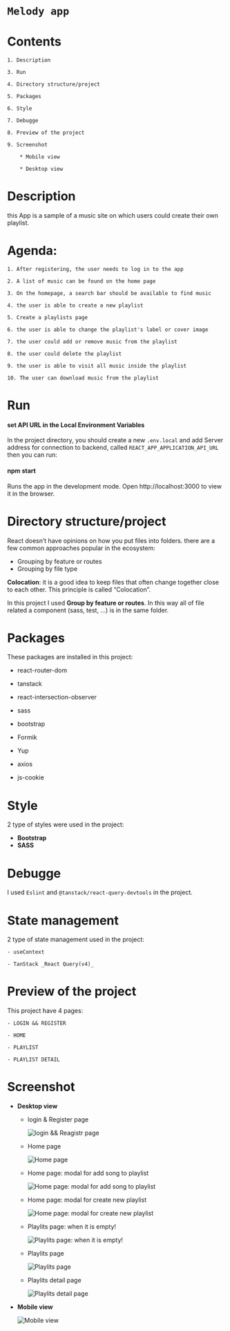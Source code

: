 # `Melody app`

# Contents

    1. Description
    
    3. Run

    4. Directory structure/project

    5. Packages

    6. Style

    7. Debugge

    8. Preview of the project
    
    9. Screenshot 

        * Mobile view
        
        * Desktop view
    
# Description

this App is a sample of a music site on which users could create their own playlist.

# Agenda:
    1. After registering, the user needs to log in to the app

    2. A list of music can be found on the home page

    3. On the homepage, a search bar should be available to find music

    4. the user is able to create a new playlist

    5. Create a playlists page

    6. the user is able to change the playlist's label or cover image 

    7. the user could add or remove music from the playlist

    8. the user could delete the playlist

    9. the user is able to visit all music inside the playlist
    
    10. The user can download music from the playlist

# Run

#### set API URL in the Local Environment Variables

In the project directory, you should create a new `.env.local` and 
add Server address for connection to backend, called `REACT_APP_APPLICATION_API_URL` then
you can run:

#### npm start

Runs the app in the development mode.
Open http://localhost:3000 to view it in the browser.


# Directory structure/project

React doesn’t have opinions on how you put files into folders. there are a few common approaches popular in the ecosystem:

- Grouping by feature or routes
- Grouping by file type

**Colocation**: it is a good idea to keep files that often change together close to each other. This principle is called “Colocation”.

In this project I used **Group by feature or routes**. In this way all of file related a component (sass, test, …) is in the same folder.

# Packages

These packages are installed in this project:

- react-router-dom

- tanstack

- react-intersection-observer

- sass

- bootstrap

- Formik

- Yup

- axios

- js-cookie

# Style

2 type of styles were used in the project:

- **Bootstrap**
- **SASS**

# Debugge
I used  `Eslint` and `@tanstack/react-query-devtools` in the project. 

# State management

2 type of state management used in the project:

    - useContext
    
    - TanStack _React Query(v4)_

# Preview of the project

This project have 4 pages:

    - LOGIN && REGISTER
    
    - HOME

    - PLAYLIST

    - PLAYLIST DETAIL

# Screenshot
    
- **Desktop view**
    
    - login & Register page

        ![login && Reagistr page](/public/assets/desktop1.png)

    - Home page
    
        ![Home page](/public/assets/desktop2.png)

    - Home page: modal for add song to playlist

        ![Home page: modal for add song to playlist](/public/assets/desktop4.png)

    - Home page: modal for create new playlist
    
        ![Home page: modal for create new playlist](/public/assets/desktop5.png)

    - Playlits page: when it is empty!
    
        ![Playlits page: when it is empty!](/public/assets/desktop6.png)
    
    - Playlits page
    
        ![Playlits page](/public/assets/desktop7.png)
    
    - Playlits detail page
    
        ![Playlits detail page](/public/assets/desktop3.png)

- **Mobile view**

    ![Mobile view](/public/assets/mobile.png)
